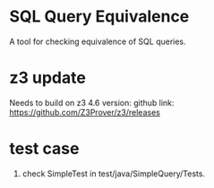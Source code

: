 # SQL Query Equivalence
A tool for checking equivalence of SQL queries.

# z3 update
Needs to build on z3 4.6 version:
github link: https://github.com/Z3Prover/z3/releases

# test case
1. check SimpleTest in test/java/SimpleQuery/Tests.

